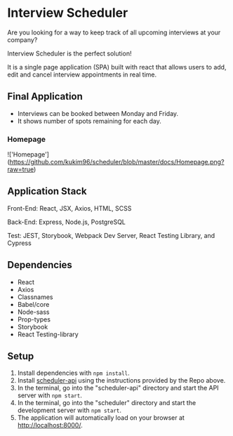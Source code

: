 # Interview Scheduler
Are you looking for a way to keep track of all upcoming interviews at your company?

Interview Scheduler is the perfect solution!

It is a single page application (SPA) built with react that allows users to add, edit and cancel interview appointments in real time.

## Final Application
- Interviews can be booked between Monday and Friday.
- It shows number of spots remaining for each day.

### Homepage
!['Homepage']
(https://github.com/kukim96/scheduler/blob/master/docs/Homepage.png?raw=true)

## Application Stack
Front-End: React, JSX, Axios, HTML, SCSS

Back-End: Express, Node.js, PostgreSQL

Test: JEST, Storybook, Webpack Dev Server, React Testing Library, and Cypress

## Dependencies
- React
- Axios
- Classnames
- Babel/core
- Node-sass
- Prop-types
- Storybook
- React Testing-library
## Setup

1. Install dependencies with `npm install`.
2. Install [scheduler-api](https://github.com/kukim96/scheduler-api) using the instructions provided by the Repo above.
3. In the terminal, go into the "scheduler-api" directory and start the API server with `npm start`.
4. In the terminal, go into the "scheduler" directory and start the development server with `npm start`.
5. The application will automatically load on your browser at <http://localhost:8000/>.


